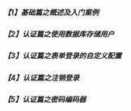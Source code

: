 ##### 【1】基础篇之概述及入门案例 
##### 【2】认证篇之使用数据库存储用户
##### 【3】认证篇之表单登录的自定义配置
##### 【4】认证篇之注销登录
##### 【5】认证篇之密码编码器

